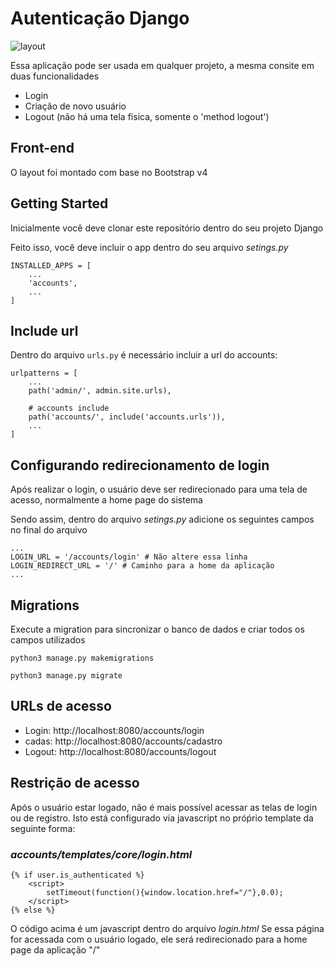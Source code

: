 # Autenticação Django

![layout](https://i.imgur.com/BVMz7tL.png)

Essa aplicação pode ser usada em qualquer projeto, a mesma consite em duas funcionalidades

* Login
* Criação de novo usuário
* Logout (não há uma tela fisica, somente o 'method logout')

## Front-end

O layout foi montado com base no Bootstrap v4

## Getting Started

Inicialmente você deve clonar este repositório dentro do seu projeto Django

Feito isso, você deve incluir o app dentro do seu arquivo _setings.py_ 

```
INSTALLED_APPS = [
    ...
    'accounts',
    ...
]
```

## Include url

Dentro do arquivo `urls.py` é necessário incluir a url do accounts:

```
urlpatterns = [
    ...
    path('admin/', admin.site.urls),
    
    # accounts include
    path('accounts/', include('accounts.urls')),
    ...
]
```

## Configurando redirecionamento de login

Após realizar o login, o usuário deve ser redirecionado para uma tela de acesso, normalmente a home page do sistema

Sendo assim, dentro do arquivo _setings.py_ adicione os seguintes campos no final do arquivo

```
...
LOGIN_URL = '/accounts/login' # Não altere essa linha
LOGIN_REDIRECT_URL = '/' # Caminho para a home da aplicação
...
```

## Migrations

Execute a migration para sincronizar o banco de dados e criar todos os campos utilizados

```
python3 manage.py makemigrations
```

```
python3 manage.py migrate
```
## URLs de acesso
* Login: http://localhost:8080/accounts/login
* cadas: http://localhost:8080/accounts/cadastro
* Logout: http://localhost:8080/accounts/logout

## Restrição de acesso

Após o usuário estar logado, não é mais possível acessar as telas de login ou de registro. Isto está configurado via javascript no próṕrio template da seguinte forma:

### _accounts/templates/core/login.html_ 

```
{% if user.is_authenticated %}
	<script>
		setTimeout(function(){window.location.href="/"},0.0);
	</script>  
{% else %}
```

O código acima é um javascript dentro do arquivo _login.html_
Se essa página for acessada com o usuário logado, ele será redirecionado para a home page da aplicação "/"
